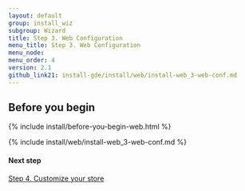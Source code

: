```yaml
---
layout: default 
group: install_wiz 
subgroup: Wizard
title: Step 3. Web Configuration
menu_title: Step 3. Web Configuration
menu_node: 
menu_order: 4
version: 2.1
github_link21: install-gde/install/web/install-web_3-web-conf.md
---
```


## Before you begin
{% include install/before-you-begin-web.html %}

{% include install/web/install-web_3-web-conf.md %}

#### Next step
<a href="{{ site.gdeurl21 }}install-gde/install/web/install-web_4-customize-store.html">Step 4. Customize your store</a>
